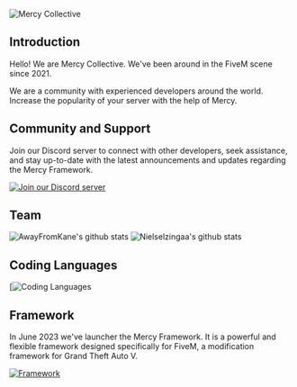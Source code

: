 ![Mercy Collective](https://github.com/Mercy-Collective/.github/assets/40138067/1ad97bbf-a715-42e2-b642-b126ed6ff521)

## Introduction

Hello! 
We are Mercy Collective. We've been around in the FiveM scene since 2021. 

We are a community with experienced developers around the world. 
Increase the popularity of your server with the help of Mercy.

## Community and Support

Join our Discord server to connect with other developers, seek assistance, and stay up-to-date with the latest announcements and updates regarding the Mercy Framework.

[![Join our Discord server](https://discordapp.com/api/guilds/878379225357369404/widget.png?style=banner2)](https://dsc.gg/mercy-coll)

## Team
![AwayFromKane's github stats](https://github-readme-stats.vercel.app/api?username=awayfromkane&show_icons=true&theme=radical)
![Nielselzingaa's github stats](https://github-readme-stats.vercel.app/api?username=nielselzingaa&show_icons=true&theme=radical)

## Coding Languages

[![Coding Languages](https://github-readme-tech-stack.vercel.app/api/cards?title=Coding+Languages&lineCount=1&line1=react%2CReact%2C0096ff%3Bjavascript%2CJavascript%2Cfff800%3Btailwindcss%2CTailwind+CSS%2C10f7ff%3Bhtml5%2CHTML+5%2Cff0000%3Blua%2CLUA%2C1640ff%3Bnext.js%2CNext.js%2C000000%3Bnode.js%2CNode.js%2C47ff00%3Bpnpm%2CpNPM%2C53ff1d%3Bprettier%2CPrettier%2Ca050cb%3Bheadlessui%2CHeadless+UI%2C41c0ff%3Bmysql%2CMySQL%2C285e99%3Bmariadb%2CMariaDB%2C7c2b2b%3Btypescript%2CTypescript%2C146bb1%3Bphp%2CPHP%2C4a4a4a%3Bmongodb%2CMongoDB%2C1bbc19%3Bjquery%2CjQuery%2Cd2531d%3Bintellijidea%2CIntelliJ+IDEA%2Cb22795%3Bpycharm%2CPyCharm%2C88c713%3Brider%2CRider%2C000000%3Bpython%2CPython%2Cbba808%3Bwebstorm%2CWebStorm%2C1d96b8%3B)

## Framework
In June 2023 we've launcher the Mercy Framework. It is a powerful and flexible framework designed specifically for FiveM, a modification framework for Grand Theft Auto V. 

[![Framework](https://github-readme-stats.vercel.app/api/pin/?username=Mercy-Collective&repo=mercy-framework&theme=dark#gh-dark-mode-only)](https://github.com/Mercy-Collective/mercy-framework)
